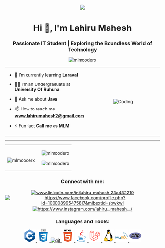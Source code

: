 <p align="center" ><img  src = "https://github.com/7oSkaaa/7oSkaaa/blob/main/Images/about_me.gif?raw=true" width = 100px></p>
<h1 align="center">Hi 👋, I'm Lahiru Mahesh</h1>
<h3 align="center">Passionate IT Student | Exploring the Boundless World of Technology</h3>
<p align="center"> <img src="https://komarev.com/ghpvc/?username=mlmcoderx&label=Profile%20views&color=0e75b6&style=flat" alt="mlmcoderx" /> </p>

<table align="center">
<tr border="none">
<td width="50%" align="left">
  
- 🌱 I’m currently learning **Laraval**

- 🧑‍🎓 I’m an Undergraduate at **University Of Ruhuna**

- 💬 Ask me about **Java**

- 📫 How to reach me **www.lahirumahesh2@gmail.com**
  
- ⚡ Fun fact **Call me as MLM**

</td>
<td width="50%" align="center">

  <img align="center" alt="Coding" width="450" src="https://cdn.dribbble.com/users/730703/screenshots/6581243/avento.gif">

  
  </td>
</tr>
</table>

---
<table align="center">
 <tr border="none"> 
   <td width="50%" align="left">
<p><img align="left" src="https://github-readme-stats.vercel.app/api/top-langs?username=mlmcoderx&show_icons=true&locale=en&layout=compact" alt="mlmcoderx" /></p>

</td>

<td width="50%" align="right">
<p>&nbsp;<img align="center" src="https://github-readme-stats.vercel.app/api?username=mlmcoderx&show_icons=true&locale=en" alt="mlmcoderx" /></p>

<p><img align="center" src="https://github-readme-streak-stats.herokuapp.com/?user=mlmcoderx&" alt="mlmcoderx" /></p>
 </td>
</tr>
</table>

<h3 align="center">Connect with me:</h3>
<p align="center">
<a href="https://linkedin.com/in/lahiru-mahesh-23a482219" target="blank"><img align="center" src="https://raw.githubusercontent.com/rahuldkjain/github-profile-readme-generator/master/src/images/icons/Social/linked-in-alt.svg" alt="www.linkedin.com/in/lahiru-mahesh-23a482219" height="30" width="40" /></a>
<a href="https://fb.com/profile.php?id=100008995475817&mibextid=zbwkwl" target="blank"><img align="center" src="https://raw.githubusercontent.com/rahuldkjain/github-profile-readme-generator/master/src/images/icons/Social/facebook.svg" alt="https://www.facebook.com/profile.php?id=100008995475817&mibextid=zbwkwl" height="30" width="40" /></a>
<a href="https://www.instagram.com/lahiru__mahesh__/" target="blank"><img align="center" src="https://user-images.githubusercontent.com/24874033/39674914-011fd850-5171-11e8-82b5-01e8613114cf.png" alt="https://www.instagram.com/lahiru__mahesh__/" height="40" width="40" /></a>

</p>

<h3 align="center">Languages and Tools:</h3>
<p align="center"> <a href="https://www.w3schools.com/cpp/" target="_blank" rel="noreferrer"> <img src="https://raw.githubusercontent.com/devicons/devicon/master/icons/cplusplus/cplusplus-original.svg" alt="cplusplus" width="40" height="40"/> </a> <a href="https://www.w3schools.com/css/" target="_blank" rel="noreferrer"> <img src="https://raw.githubusercontent.com/devicons/devicon/master/icons/css3/css3-original-wordmark.svg" alt="css3" width="40" height="40"/> </a> <a href="https://git-scm.com/" target="_blank" rel="noreferrer"> <img src="https://www.vectorlogo.zone/logos/git-scm/git-scm-icon.svg" alt="git" width="40" height="40"/> </a> <a href="https://www.w3.org/html/" target="_blank" rel="noreferrer"> <img src="https://raw.githubusercontent.com/devicons/devicon/master/icons/html5/html5-original-wordmark.svg" alt="html5" width="40" height="40"/> </a> <a href="https://www.java.com" target="_blank" rel="noreferrer"> <img src="https://raw.githubusercontent.com/devicons/devicon/master/icons/java/java-original.svg" alt="java" width="40" height="40"/> </a> <a href="https://laravel.com/" target="_blank" rel="noreferrer"> <img src="https://github.com/laravel/art/blob/master/laravel-logo.svg" alt="laravel" width="40" height="40"/> </a> <a href="https://www.linux.org/" target="_blank" rel="noreferrer"> <img src="https://raw.githubusercontent.com/devicons/devicon/master/icons/linux/linux-original.svg" alt="linux" width="40" height="40"/> </a> <a href="https://www.mysql.com/" target="_blank" rel="noreferrer"> <img src="https://raw.githubusercontent.com/devicons/devicon/master/icons/mysql/mysql-original-wordmark.svg" alt="mysql" width="40" height="40"/> </a> <a href="https://www.php.net" target="_blank" rel="noreferrer"> <img src="https://raw.githubusercontent.com/devicons/devicon/master/icons/php/php-original.svg" alt="php" width="40" height="40"/> </a> </p>
